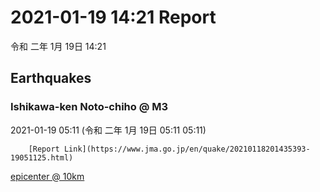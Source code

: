# 2021-01-19 14:21 Report
令和 二年 1月 19日 14:21

## Earthquakes
### Ishikawa-ken Noto-chiho @ M3
2021-01-19 05:11 (令和 二年 1月 19日 05:11 05:11)
  
        [Report Link](https://www.jma.go.jp/en/quake/20210118201435393-19051125.html)  
[epicenter @ 10km](https://www.google.com/maps/place/37°30'00%22+137°18'00%22/@37.5,137.3,17z/data=!3m1!4b1!4m5!3m4!1s0x0:0x0!8m2!3d37.5!4d137.3)